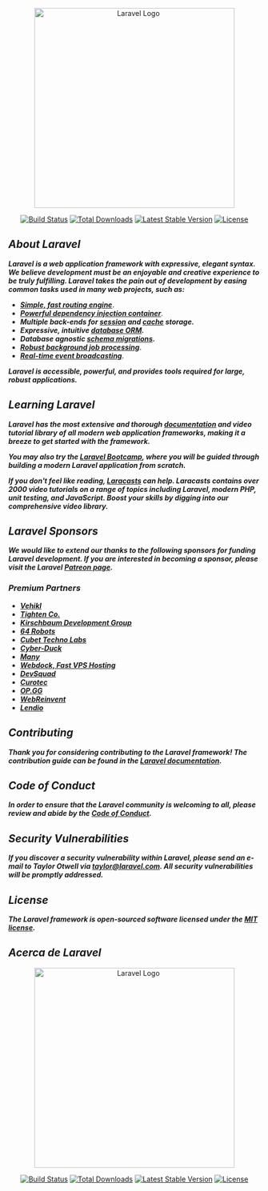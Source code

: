 <p align="center"><a href="https://laravel.com" target="_blank"><img src="https://raw.githubusercontent.com/laravel/art/master/logo-lockup/5%20SVG/2%20CMYK/1%20Full%20Color/laravel-logolockup-cmyk-red.svg" width="400" alt="Laravel Logo"></a></p>

<p align="center">
<a href="https://github.com/laravel/framework/actions"><img src="https://github.com/laravel/framework/workflows/tests/badge.svg" alt="Build Status"></a>
<a href="https://packagist.org/packages/laravel/framework"><img src="https://img.shields.io/packagist/dt/laravel/framework" alt="Total Downloads"></a>
<a href="https://packagist.org/packages/laravel/framework"><img src="https://img.shields.io/packagist/v/laravel/framework" alt="Latest Stable Version"></a>
<a href="https://packagist.org/packages/laravel/framework"><img src="https://img.shields.io/packagist/l/laravel/framework" alt="License"></a>
</p>

## **_About Laravel_**

**_Laravel is a web application framework with expressive, elegant syntax. We believe development must be an enjoyable and creative experience to be truly fulfilling. Laravel takes the pain out of development by easing common tasks used in many web projects, such as:_**

- [**_Simple, fast routing engine_**](https://laravel.com/docs/routing).
- [**_Powerful dependency injection container_**](https://laravel.com/docs/container).
- **_Multiple back-ends for [session](https://laravel.com/docs/session) and [cache](https://laravel.com/docs/cache) storage._**
- **_Expressive, intuitive [database ORM](https://laravel.com/docs/eloquent)._**
- **_Database agnostic [schema migrations](https://laravel.com/docs/migrations)._**
- [**_Robust background job processing_**](https://laravel.com/docs/queues).
- [**_Real-time event broadcasting_**](https://laravel.com/docs/broadcasting).

**_Laravel is accessible, powerful, and provides tools required for large, robust applications._**

## **_Learning Laravel_**

**_Laravel has the most extensive and thorough [documentation](https://laravel.com/docs) and video tutorial library of all modern web application frameworks, making it a breeze to get started with the framework._**

**_You may also try the [Laravel Bootcamp](https://bootcamp.laravel.com), where you will be guided through building a modern Laravel application from scratch._**

**_If you don't feel like reading, [Laracasts](https://laracasts.com) can help. Laracasts contains over 2000 video tutorials on a range of topics including Laravel, modern PHP, unit testing, and JavaScript. Boost your skills by digging into our comprehensive video library._**

## _Laravel Sponsors_

**_We would like to extend our thanks to the following sponsors for funding Laravel development. If you are interested in becoming a sponsor, please visit the Laravel [Patreon page](https://patreon.com/taylorotwell)._**

### _Premium Partners_

- **[_Vehikl_](https://vehikl.com/)**
- **[_Tighten Co._](https://tighten.co)**
- **[_Kirschbaum Development Group_](https://kirschbaumdevelopment.com)**
- **[_64 Robots_](https://64robots.com)**
- **[_Cubet Techno Labs_](https://cubettech.com)**
- **[_Cyber-Duck_](https://cyber-duck.co.uk)**
- **[_Many_](https://www.many.co.uk)**
- **[_Webdock, Fast VPS Hosting_](https://www.webdock.io/en)**
- **[_DevSquad_](https://devsquad.com)**
- **[_Curotec_](https://www.curotec.com/services/technologies/laravel/)**
- **[_OP.GG_](https://op.gg)**
- **[_WebReinvent_](https://webreinvent.com/?utm_source=laravel&utm_medium=github&utm_campaign=patreon-sponsors)**
- **[_Lendio_](https://lendio.com)**

## _Contributing_

**_Thank you for considering contributing to the Laravel framework! The contribution guide can be found in the [Laravel documentation](https://laravel.com/docs/contributions)._**

## _Code of Conduct_

**_In order to ensure that the Laravel community is welcoming to all, please review and abide by the [Code of Conduct](https://laravel.com/docs/contributions#code-of-conduct)._**

## _Security Vulnerabilities_

**_If you discover a security vulnerability within Laravel, please send an e-mail to Taylor Otwell via [taylor@laravel.com](mailto:taylor@laravel.com). All security vulnerabilities will be promptly addressed._**

## _License_

**_The Laravel framework is open-sourced software licensed under the [MIT license](https://opensource.org/licenses/MIT)._**

## _Acerca de Laravel_

<p align="center"><a href="https://laravel.com" target="_blank"><img src="https://raw.githubusercontent.com/laravel/art/master/logo-lockup/5%20SVG/2%20CMYK/1%20Full%20Color/laravel-logolockup-cmyk-red.svg" width="400" alt="Laravel Logo"></a></p>

<p align="center">
<a href="https://github.com/laravel/framework/actions"><img src="https://github.com/laravel/framework/workflows/tests/badge.svg" alt="Build Status"></a>
<a href="https://packagist.org/packages/laravel/framework"><img src="https://img.shields.io/packagist/dt/laravel/framework" alt="Total Downloads"></a>
<a href="https://packagist.org/packages/laravel/framework"><img src="https://img.shields.io/packagist/v/laravel/framework" alt="Latest Stable Version"></a>
<a href="https://packagist.org/packages/laravel/framework"><img src="https://img.shields.io/packagist/l/laravel/framework" alt="License"></a>
</p>
